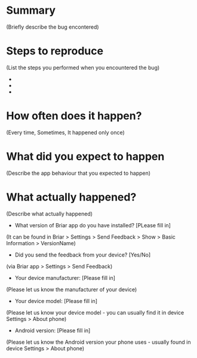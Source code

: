 # Summary

(Briefly describe the bug encontered)

# Steps to reproduce 

(List the steps you performed when you encountered the bug)

-  
- 
- 

# How often does it happen?

(Every time, Sometimes, It happened only once)

# What did you expect to happen

(Describe the app behaviour that you expected to happen)

# What actually happened?

(Describe what actually happened)

* What version of Briar app do you have installed? [PLease fill in]

(It can be found in Briar > Settings > Send Feedback > Show > Basic Information > VersionName)

* Did you send the feedback from your device? [Yes/No]

(via Briar app > Settings > Send Feedback)

* Your device manufacturer:  [Please fill in]

(Please let us know the manufacturer of your device)

* Your device model: [Please fill in]

(Please let us know your device model - you can usually find it in device Settings > About phone)

* Android version: [Please fill in]

(Please let us know the Android version your phone uses - usually found in device Settings > About phone)





